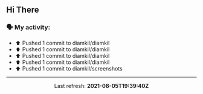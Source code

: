 ## Hi There

### 🗣 My activity:

* ⬆️ Pushed 1 commit to diamkil/diamkil
* ⬆️ Pushed 1 commit to diamkil/diamkil
* ⬆️ Pushed 1 commit to diamkil/diamkil
* ⬆️ Pushed 1 commit to diamkil/diamkil
* ⬆️ Pushed 1 commit to diamkil/screenshots

---

<p align="center">
  Last refresh: 
  <b>2021-08-05T19:39:40Z</b>
</p>

